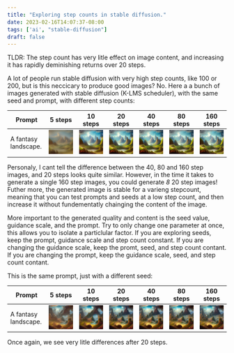 ```yaml
---
title: "Exploring step counts in stable diffusion."
date: 2023-02-16T14:07:37-08:00
tags: ['ai', "stable-diffusion"]
draft: false
---
```


TLDR: The step count has very litle effect on image content, and increasing it has rapidly deminishing returns over 20 steps.

A lot of people run stable diffusion with very high step counts, like 100 or 200, but is this neccicary to produce good images?
No. Here a a bunch of images generated with stable diffusion (K-LMS scheduler), with the same seed and prompt, with different step counts:

|Prompt| 5 steps|10 steps|20 steps|40 steps|80 steps|160 steps|
|-|--------|--------|--------|--------|--------|---------|
|A fantasy landscape.|![](u5.webp)|![](u10.webp)|![](u20.webp)|![](u40.webp)|![](u80.webp)|![](u160.webp)|

Personaly, I cant tell the difference between the 40, 80 and 160 step images, and 20 steps looks quite similar.
However, in the time it takes to generate a single 160 step images, you could generate *8* 20 step images!
Futher more, the generated image is stable for a varieng stepcount, meaning that you can test prompts and seeds at a low step count, and then increase it without fundementatly chainging the content of the image.

More important to the generated quality and content is the seed value, guidance scale, and the prompt.
Try to only change one parameter at once, this allows you to isolate a particlular factor.
If you are exploring seeds, keep the prompt, guidance scale and step count constant.
If you are changing the guidance scale, keep the promt, seed, and step count contant.
If you are changing the prompt, keep the guidance scale, seed, and step count contant.


This is the same prompt, just with a different seed:

|Prompt| 5 steps|10 steps|20 steps|40 steps|80 steps|160 steps|
|-|-|-|-|-|-|-|
|A fantasy landscape.|![](o5.webp)|![](o10.webp)|![](o20.webp)|![](o40.webp)|![](o80.webp)|![](o160.webp)|

Once again, we see very litle differences after 20 steps.

